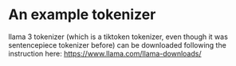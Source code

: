 # An example tokenizer

llama 3 tokenizer (which is a tiktoken tokenizer, even though it was sentencepiece tokenizer before) can be downloaded following the instruction here: https://www.llama.com/llama-downloads/
